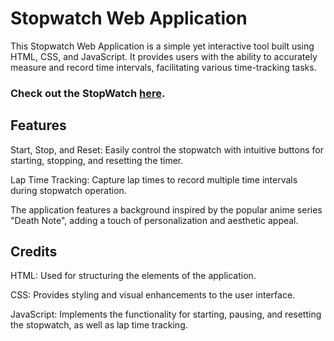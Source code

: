# Stopwatch Web Application
This Stopwatch Web Application is a simple yet interactive tool built using HTML, CSS, and JavaScript. It provides users with the ability to accurately measure and record time intervals, facilitating various time-tracking tasks.
### Check out the StopWatch [here](https://pooja742.github.io/StopWatch/).

## Features
Start, Stop, and Reset: Easily control the stopwatch with intuitive buttons for starting, stopping, and resetting the timer.

Lap Time Tracking: Capture lap times to record multiple time intervals during stopwatch operation.

The application features a background inspired by the popular anime series "Death Note", adding a touch of personalization and aesthetic appeal.

## Credits
HTML: Used for structuring the elements of the application.

CSS: Provides styling and visual enhancements to the user interface.

JavaScript: Implements the functionality for starting, pausing, and resetting the stopwatch, as well as lap time tracking.
